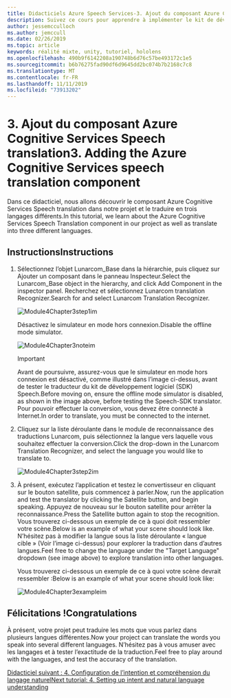 ```yaml
---
title: Didacticiels Azure Speech Services-3. Ajout du composant Azure Cognitive Services Speech translation
description: Suivez ce cours pour apprendre à implémenter le kit de développement logiciel (SDK) Azure Speech dans une application de réalité mixte.
author: jessemcculloch
ms.author: jemccull
ms.date: 02/26/2019
ms.topic: article
keywords: réalité mixte, unity, tutoriel, hololens
ms.openlocfilehash: 490b9f6142208a190748b6d76c57be493172c1e5
ms.sourcegitcommit: b6b76275fad90df6d9645dd2bc074b7b2168c7c8
ms.translationtype: MT
ms.contentlocale: fr-FR
ms.lasthandoff: 11/11/2019
ms.locfileid: "73913202"
---
```

# <a name="3-adding-the-azure-cognitive-services-speech-translation-component"></a><span data-ttu-id="bd724-105">3. Ajout du composant Azure Cognitive Services Speech translation</span><span class="sxs-lookup"><span data-stu-id="bd724-105">3. Adding the Azure Cognitive Services speech translation component</span></span>

<span data-ttu-id="bd724-106">Dans ce didacticiel, nous allons découvrir le composant Azure Cognitive Services Speech translation dans notre projet et le traduire en trois langages différents.</span><span class="sxs-lookup"><span data-stu-id="bd724-106">In this tutorial, we learn about the Azure Cognitive Services Speech Translation component in our project as well as translate into three different languages.</span></span>

## <a name="instructions"></a><span data-ttu-id="bd724-107">Instructions</span><span class="sxs-lookup"><span data-stu-id="bd724-107">Instructions</span></span>

1. <span data-ttu-id="bd724-108">Sélectionnez l’objet Lunarcom_Base dans la hiérarchie, puis cliquez sur Ajouter un composant dans le panneau Inspecteur.</span><span class="sxs-lookup"><span data-stu-id="bd724-108">Select the Lunarcom_Base object in the hierarchy, and click Add Component in the inspector panel.</span></span> <span data-ttu-id="bd724-109">Recherchez et sélectionnez Lunarcom translation Recognizer.</span><span class="sxs-lookup"><span data-stu-id="bd724-109">Search for and select Lunarcom Translation Recognizer.</span></span>

    ![Module4Chapter3step1im](images/module4chapter3step1im.PNG)

    <span data-ttu-id="bd724-111">Désactivez le simulateur en mode hors connexion.</span><span class="sxs-lookup"><span data-stu-id="bd724-111">Disable the offline mode simulator.</span></span>

    ![Module4Chapter3noteim](images/module4chapter3noteim.PNG)

    >[!IMPORTANT]
    ><span data-ttu-id="bd724-113">Avant de poursuivre, assurez-vous que le simulateur en mode hors connexion est désactivé, comme illustré dans l’image ci-dessus, avant de tester le traducteur du kit de développement logiciel (SDK) Speech.</span><span class="sxs-lookup"><span data-stu-id="bd724-113">Before moving on, ensure the offline mode simulator is disabled, as shown in the image above, before testing the Speech-SDK translator.</span></span> <span data-ttu-id="bd724-114">Pour pouvoir effectuer la conversion, vous devez être connecté à Internet.</span><span class="sxs-lookup"><span data-stu-id="bd724-114">In order to translate, you must be connected to the internet.</span></span>

2. <span data-ttu-id="bd724-115">Cliquez sur la liste déroulante dans le module de reconnaissance des traductions Lunarcom, puis sélectionnez la langue vers laquelle vous souhaitez effectuer la conversion.</span><span class="sxs-lookup"><span data-stu-id="bd724-115">Click the drop-down in the Lunarcom Translation Recognizer, and select the language you would like to translate to.</span></span>

    ![Module4Chapter3step2im](images/module4chapter3step2im.PNG)

3. <span data-ttu-id="bd724-117">À présent, exécutez l’application et testez le convertisseur en cliquant sur le bouton satellite, puis commencez à parler.</span><span class="sxs-lookup"><span data-stu-id="bd724-117">Now, run the application and test the translator by clicking the Satellite button, and begin speaking.</span></span> <span data-ttu-id="bd724-118">Appuyez de nouveau sur le bouton satellite pour arrêter la reconnaissance.</span><span class="sxs-lookup"><span data-stu-id="bd724-118">Press the Satellite button again to stop the recognition.</span></span> <span data-ttu-id="bd724-119">Vous trouverez ci-dessous un exemple de ce à quoi doit ressembler votre scène.</span><span class="sxs-lookup"><span data-stu-id="bd724-119">Below is an example of what your scene should look like.</span></span> <span data-ttu-id="bd724-120">N’hésitez pas à modifier la langue sous la liste déroulante « langue cible » (Voir l’image ci-dessus) pour explorer la traduction dans d’autres langues.</span><span class="sxs-lookup"><span data-stu-id="bd724-120">Feel free to change the language under the "Target Language" dropdown (see image above) to explore translation into other languages.</span></span>

    <span data-ttu-id="bd724-121">Vous trouverez ci-dessous un exemple de ce à quoi votre scène devrait ressembler :</span><span class="sxs-lookup"><span data-stu-id="bd724-121">Below is an example of what your scene should look like:</span></span>

    ![Module4Chapter3exampleim](images/module4chapter3exampleim.PNG)

## <a name="congratulations"></a><span data-ttu-id="bd724-123">Félicitations !</span><span class="sxs-lookup"><span data-stu-id="bd724-123">Congratulations</span></span>

<span data-ttu-id="bd724-124">À présent, votre projet peut traduire les mots que vous parlez dans plusieurs langues différentes.</span><span class="sxs-lookup"><span data-stu-id="bd724-124">Now your project can translate the words you speak into several different languages.</span></span> <span data-ttu-id="bd724-125">N’hésitez pas à vous amuser avec les langages et à tester l’exactitude de la traduction.</span><span class="sxs-lookup"><span data-stu-id="bd724-125">Feel free to play around with the languages, and test the accuracy of the translation.</span></span>

[<span data-ttu-id="bd724-126">Didacticiel suivant : 4. Configuration de l’intention et compréhension du langage naturel</span><span class="sxs-lookup"><span data-stu-id="bd724-126">Next tutorial: 4. Setting up intent and natural language understanding</span></span>](mrlearning-speechSDK-ch4.md)
